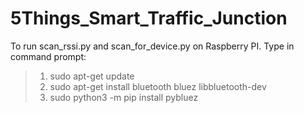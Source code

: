 # 5Things_Smart_Traffic_Junction

To run scan_rssi.py and scan_for_device.py on Raspberry PI.
Type in command prompt:
> 1) sudo apt-get update
> 2) sudo apt-get install bluetooth bluez libbluetooth-dev
> 3) sudo python3 -m pip install pybluez
